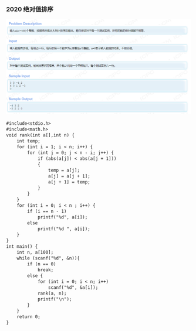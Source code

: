 ### 2020 绝对值排序

![](https://github.com/wkrkk/RandomPictures/blob/master/ACM/TIM%E6%88%AA%E5%9B%BE20190214233214.png?raw=true)

```
#include<stdio.h>
#include<math.h>
void rank(int a[],int n) {
	int temp;
	for (int i = 1; i < n; i++) {
		for (int j = 0; j < n - i; j++) {
			if (abs(a[j]) < abs(a[j + 1]))
			{
				temp = a[j];
				a[j] = a[j + 1];
				a[j + 1] = temp;
			}
		}
	}
	for (int i = 0; i < n ; i++) {
		if (i == n - 1)
			printf("%d", a[i]);
		else
		    printf("%d ", a[i]);
	}
}
int main() {
	int n, a[100];
	while (scanf("%d", &n)){
		if (n == 0)
			break;
		else {
			for (int i = 0; i < n; i++)
				scanf("%d", &a[i]);
			rank(a, n);
			printf("\n");
		}
	}
	return 0;
}
```

